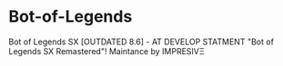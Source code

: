 # Bot-of-Legends
Bot of Legends SX [OUTDATED 8.6] - AT DEVELOP STATMENT "Bot of Legends SX Remastered"! 
Maintance by IMPRESIVΞ
